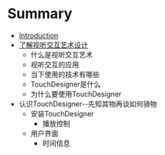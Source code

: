 # Summary

* [Introduction](README.md)
* [了解视听交互艺术设计](chapter1.md)
   * 什么是视听交互艺术
   * 视听交互的应用
   * 当下使用的技术有哪些
   * TouchDesigner是什么
   * 为什么要使用TouchDesigner
* 认识TouchDesigner--先知其物再谈如何骑物
   * 安装TouchDesigner
       * 播放控制
   * 用户界面
       * 时间信息

